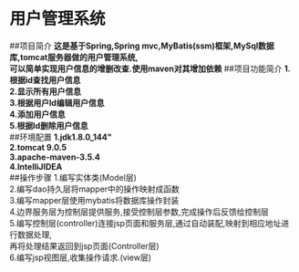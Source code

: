用户管理系统
=====
##项目简介
**这是基于Spring,Spring mvc,MyBatis(ssm)框架,MySql数据库,tomcat服务器做的用户管理系统,  
可以简单实现用户信息的增删改查.使用maven对其增加依赖**
##项目功能简介
**1.根据id查找用户信息  
2.显示所有用户信息  
3.根据用户Id编辑用户信息   
4.添加用户信息    
5.根据Id删除用户信息**  
##环境配置
**1.jdk1.8.0_144"  
2.tomcat 9.0.5  
3.apache-maven-3.5.4    
4.IntelliJIDEA**  
##操作步骤
1.编写实体类(Model层)   
2.编写dao持久层将mapper中的操作映射成函数  
3.编写mapper层使用mybatis将数据库操作封装  
4.边界服务层为控制层提供服务,接受控制层参数,完成操作后反馈给控制层  
5.编写控制层(controller)连接jsp页面和服务层,通过自动装配,映射到相应地址进行数据处理,  
  再将处理结果返回到jsp页面(Controller层)    
6.编写jsp视图层,收集操作请求.(view层)


